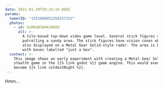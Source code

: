 ```yaml
---
date: 2021-01-20T20:24:19.000Z
params:
  tweetID: "1351988952350257152"
  photos:
    - id: EsM6mBlW4AI86Od
      alt: >-
        A tile-based top-down video game level. Several stick figures are
        patrolling a sandy area. The stick figures have vision cones which are
        also displayed on a Metal Gear Solid-style radar. The area is bordered
        with boxes labelled "just a box".
  context: >-
    This image shows an early experiment with creating a Metal Gear Solid-style
    stealth game in the {{% link godot %}} game engine. This would eventually
    become {{% link coldestNight %}}.
---
```


Hmm...
